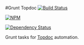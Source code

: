 #Grunt Topdoc [![Build Status](https://travis-ci.org/topcoat/grunt-topdoc.png?branch=master)](https://travis-ci.org/topcoat/grunt-topdoc)

[![NPM](https://nodei.co/npm/grunt-topdoc.png)](https://nodei.co/npm/grunt-topdoc)

[![Dependency Status](https://gemnasium.com/topcoat/grunt-topdoc.png)](https://gemnasium.com/topcoat/grunt-topdoc)

Grunt tasks for [Topdoc](http://github.com/topcoat/topdoc) automation.

